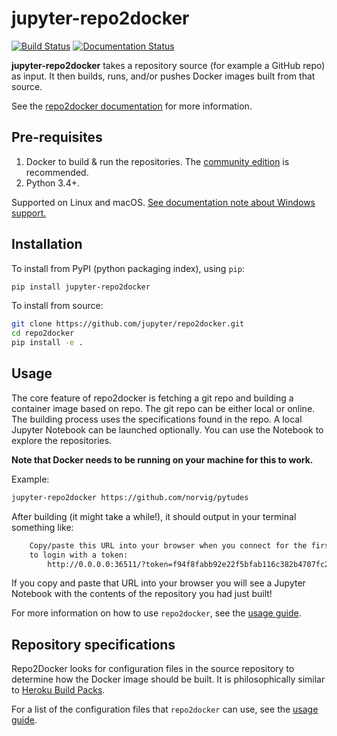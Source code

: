 # jupyter-repo2docker

[![Build Status](https://travis-ci.org/jupyter/repo2docker.svg?branch=master)](https://travis-ci.org/jupyter/repo2docker)
[![Documentation Status](https://readthedocs.org/projects/repo2docker/badge/?version=latest)](http://repo2docker.readthedocs.io/en/latest/?badge=latest)

**jupyter-repo2docker** takes a repository source (for example a GitHub repo) as input. It then builds, runs, and/or pushes Docker images built from that source.

See the [repo2docker documentation](http://repo2docker.readthedocs.io)
for more information.

## Pre-requisites

1. Docker to build & run the repositories. The [community edition](https://store.docker.com/search?type=edition&offering=community)
   is recommended.
2. Python 3.4+.

Supported on Linux and macOS. [See documentation note about Windows support.](http://repo2docker.readthedocs.io/en/latest/install.html#note-about-windows-support)

## Installation

To install from PyPI (python packaging index), using `pip`:

```bash
pip install jupyter-repo2docker
```

To install from source:

```bash
git clone https://github.com/jupyter/repo2docker.git
cd repo2docker
pip install -e .
```

## Usage

The core feature of repo2docker is fetching a git repo and
building a container image based on repo. The git repo can be either local or online. The building process uses the specifications found in the repo. A local Jupyter Notebook can be launched optionally. You can use the Notebook to explore the repositories.

**Note that Docker needs to be running on your machine for this to work.**

Example:

```bash
jupyter-repo2docker https://github.com/norvig/pytudes
```

After building (it might take a while!), it should output in your terminal
something like:

```bash
    Copy/paste this URL into your browser when you connect for the first time,
    to login with a token:
        http://0.0.0.0:36511/?token=f94f8fabb92e22f5bfab116c382b4707fc2cade56ad1ace0
```

If you copy and paste that URL into your browser you will see a Jupyter Notebook
with the contents of the repository you had just built!

For more information on how to use ``repo2docker``, see the
[usage guide](http://repo2docker.readthedocs.io/en/latest/usage.html).

## Repository specifications

Repo2Docker looks for configuration files in the source repository to
determine how the Docker image should be built. It is philosophically similar
to [Heroku Build Packs](https://devcenter.heroku.com/articles/buildpacks).

For a list of the configuration files that ``repo2docker`` can use,
see the [usage guide](http://repo2docker.readthedocs.io/en/latest/usage.html).
